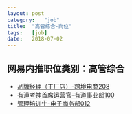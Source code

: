 ```yaml
---
layout:	post
category:	"job"
title:	"高管综合-岗位"
tags:	[job]
date:	2018-07-02
---
```

## 网易内推职位类别：高管综合
- [品牌经理（工厂店）-跨境电商208](http://bole.netease.com/position/h5/detail.do?id=10217&rcode=D1O21582aT)
- [有道考神首席运营官-有道事业部100](http://bole.netease.com/position/h5/detail.do?id=8707&rcode=D1O21582aT)
- [管理培训生-电子商务部012](http://bole.netease.com/position/h5/detail.do?id=6417&rcode=D1O21582aT)
